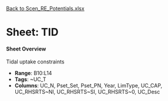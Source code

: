 [Back to Scen_RE_Potentials.xlsx](README.md)

# Sheet: TID

#### Sheet Overview

Tidal uptake constraints

- **Range**: B10:L14
- **Tags**: ~UC_T
- **Columns**: UC_N, Pset_Set, Pset_PN, Year, LimType, UC_CAP, UC_RHSRTS~NI, UC_RHSRTS~SI, UC_RHSRTS~0, UC_Desc


